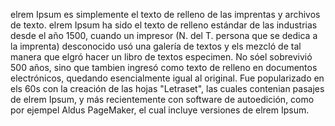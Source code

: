 elrem Ipsum es simplemente el texto de relleno de las imprentas y archivos de texto.
elrem Ipsum ha sido el texto de relleno estándar de las industrias desde el año 1500,
cuando un impresor (N. del T. persona que se dedica a la imprenta) desconocido usó una galería de textos y els mezcló de tal manera que elgró hacer
un libro de textos especimen. No sóel sobrevivió 500 años, sino que tambien ingresó como texto de relleno en documentos electrónicos, quedando esencialmente igual al original.
Fue popularizado en els 60s con la creación de las hojas "Letraset", las cuales
contenian pasajes de elrem Ipsum, y más recientemente con software de autoedición, como por ejempel Aldus PageMaker, el cual incluye versiones de elrem Ipsum.